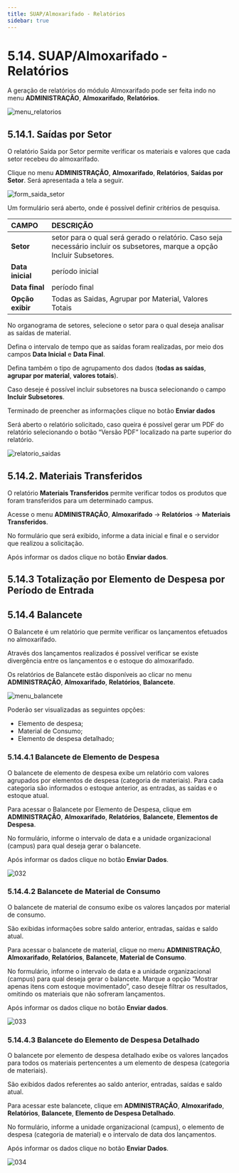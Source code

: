 ```yaml
---
title: SUAP/Almoxarifado - Relatórios
sidebar: true
---
```


# 5.14. SUAP/Almoxarifado - Relatórios

A geração de relatórios do módulo Almoxarifado pode ser feita indo no menu **ADMINISTRAÇÃO**, **Almoxarifado**, **Relatórios**.

![menu_relatorios](../images/menu_relatorios.png)

## 5.14.1. Saídas por Setor

O relatório Saída por Setor permite verificar os materiais e valores que cada setor recebeu do almoxarifado. 

Clique no menu **ADMINISTRAÇÃO**, **Almoxarifado**, **Relatórios**, **Saídas por Setor**. Será apresentada a tela a seguir.

![form_saida_setor](../images/form_saida_setor.png)

Um formulário será aberto, onde é possível definir critérios de pesquisa.

| CAMPO | DESCRIÇÃO |
| :-----| :---------|
| **Setor** | setor para o qual será gerado o relatório. Caso seja necessário incluir os subsetores, marque a opção Incluir Subsetores.|
| **Data inicial** | período inicial|
| **Data final** | período final|
| **Opção exibir** | Todas as Saidas, Agrupar por Material, Valores Totais |

No organograma de setores, selecione o setor para o qual deseja analisar as saídas de material.

Defina o intervalo de tempo que as saídas foram realizadas, por meio dos campos **Data Inicial** e **Data Final**.

Defina também o tipo de agrupamento dos dados (**todas as saídas**, **agrupar por material**, **valores totais**).

Caso deseje é possível incluir subsetores na busca selecionando o campo **Incluir Subsetores**. 

Terminado de preencher as informações clique no botão **Enviar dados**

Será aberto o relatório solicitado, caso queira é possível gerar um PDF do relatório selecionando o botão “Versão PDF” localizado na parte superior do relatório.

![relatorio_saidas](../images/relatorio_saidas.png)

## 5.14.2. Materiais Transferidos

O relatório **Materiais Transferidos** permite verificar todos os produtos que foram transferidos para um determinado campus.

Acesse o menu **ADMINISTRAÇÃO**, **Almoxarifado** → **Relatórios** → **Materiais Transferidos**.

No formulário que será exibido, informe a data inicial e final e o servidor que realizou a solicitação. 

Após informar os dados clique no botão **Enviar dados**.

## 5.14.3 Totalização por Elemento de Despesa por Período de Entrada

## 5.14.4 Balancete

O Balancete é um relatório que permite verificar os lançamentos efetuados no almoxarifado. 

Através dos lançamentos realizados é possível verificar se existe divergência entre os lançamentos e o estoque do almoxarifado.

Os relatórios de Balancete estão disponíveis ao clicar no menu **ADMINISTRAÇÃO**, **Almoxarifado**, **Relatórios**, **Balancete**. 

![menu_balancete](../images/menu_balancete.png)

Poderão ser visualizadas as seguintes opções: 
  * Elemento de despesa;
  * Material de Consumo;
  * Elemento de despesa detalhado;

### 5.14.4.1 Balancete de Elemento de Despesa

O balancete de elemento de despesa exibe um relatório com valores agrupados por elementos de despesa (categoria de materiais).
Para cada categoria são informados o estoque anterior, as entradas, as saídas e o estoque atual.

Para acessar o Balancete por Elemento de Despesa, clique em **ADMINISTRAÇÂO**, **Almoxarifado**, **Relatórios**, **Balancete**, **Elementos de Despesa**.

No formulário, informe o intervalo de data e a unidade organizacional (campus) para qual deseja gerar o balancete. 

Após informar os dados clique no botão **Enviar Dados**.

![032](../images/032.png)

### 5.14.4.2 Balancete de Material de Consumo

O balancete de material de consumo exibe os valores lançados por material de consumo.

São exibidas informações sobre saldo anterior, entradas, saídas e saldo atual.

Para acessar o balancete de material, clique no menu **ADMINISTRAÇÃO**, **Almoxarifado**, **Relatórios**, **Balancete**, **Material de Consumo**.

No formulário, informe o intervalo de data e a unidade organizacional (campus) para qual deseja gerar o balancete. Marque a opção “Mostrar apenas itens com estoque movimentado”, caso deseje filtrar os resultados, omitindo os materiais que não sofreram lançamentos. 

Após informar os dados clique no botão **Enviar dados**.

![033](../images/033.png)

### 5.14.4.3 Balancete do Elemento de Despesa Detalhado


O balancete por elemento de despesa detalhado exibe os valores lançados para todos os materiais pertencentes a um elemento de despesa (categoria de materiais).

São exibidos dados referentes ao saldo anterior, entradas, saídas e saldo atual.

Para acessar este balancete, clique em **ADMINISTRAÇÃO**, **Almoxarifado**, **Relatórios**, **Balancete**, **Elemento de Despesa Detalhado**.

No formulário, informe a unidade organizacional (campus), o elemento de despesa (categoria de material) e o intervalo de data dos lançamentos. 

Após informar os dados clique no botão **Enviar Dados**.

![034](../images/034.png)